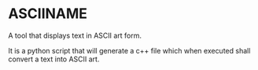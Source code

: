 # ASCIINAME
A tool that displays text in ASCII art form.

It is a python script that will generate a c++ file which when executed shall convert a text into ASCII art.
